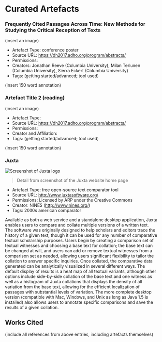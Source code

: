 # Curated Artefacts

### Frequently Cited Passages Across Time: New Methods for Studying the Critical Reception of Texts
(insert an image)
* Artefact Type: conference poster
* Source URL: https://dh2017.adho.org/program/abstracts/
* Permissions:
* Creators: Jonathan Reeve (Columbia University), Milan Terlunen (Columbia University), Sierra Eckert (Columbia University)
* Tags: (getting started/advanced; tool used)

(insert 150 word annotation)

### Artefact Title 2 (reading)
(insert an image)
* Artefact Type:
* Source URL: https://dh2017.adho.org/program/abstracts/
* Permissions:
* Creator and Affiliation:
* Tags: (getting started/advanced; tool used)

(insert 150 word annotation)

### Juxta
![Screenshot of Juxta logo](https://user-images.githubusercontent.com/31863169/31359297-606dc73a-ad17-11e7-8963-43fcf3b6892b.jpg)
> Detail from screenshot of the Juxta website home page
* Artefact Type: free open-source text comparator tool
* Source URL: http://www.juxtasoftware.org/
* Permissions: Licensed by ARP under the Creative Commons
* Creator: NINES (http://www.nines.org/)
* Tags: 2000s american comparator

Available as both a web service and a standalone desktop application, Juxta enables users to compare and collate multiple versions of a written text. The software was originally designed to help scholars and editors trace the history of a given text, though it can be used for any number of comparative textual scholarship purposes. Users begin by creating a comparison set of textual witnesses and choosing a base text for collation; the base text can be changed at will, and users can add or remove textual witnesses from a comparison set as needed, allowing users significant flexibility to tailor the collation to answer specific inquiries. Once collated, the comparative data generated can be analytically visualized in several different ways. The default display of results is a heat map of all textual variants, although other options include side-by-side collation of the base text and one witness as well as a histogram of Juxta collations that displays the density of all variation from the base text, allowing for the efficient localization of passages with substantial levels of variation. The more complete desktop version (compatible with Mac, Windows, and Unix as long as Java 1.5 is installed) also allows users to annotate specific comparisons and save the results of a given collation.

## Works Cited
(include all references from above entries, including artefacts themselves)
